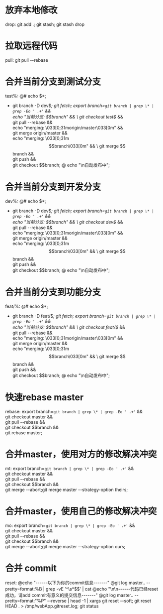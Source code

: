# 放弃本地修改
drop:
git add .; git stash; git stash drop


# 拉取远程代码
pull:
git pull --rebase


# 合并当前分支到测试分支
test%:
@# echo $*;
- git branch -D dev$*;
git fetch;
export branch=`git branch | grep \* | grep -Eo ' .+'` && \
echo "当前分支: $$branch" && \
git checkout test$* && \
git pull --rebase && \
echo "merging: \033[0;31morigin/master\033[0m" && \
git merge origin/master && \
echo "merging: \033[0;31m$$branch\033[0m" && \
git merge $$branch && \
git push && \
git checkout $$branch;
@ echo "\n自动发布中";

# 合并当前分支到开发分支
dev%:
@# echo $*;
- git branch -D dev$*;
git fetch;
export branch=`git branch | grep \* | grep -Eo ' .+'` && \
echo "当前分支: $$branch" && \
git checkout dev$* && \
git pull --rebase && \
echo "merging: \033[0;31morigin/master\033[0m" && \
git merge origin/master && \
echo "merging: \033[0;31m$$branch\033[0m" && \
git merge $$branch && \
git push && \
git checkout $$branch;
@ echo "\n自动发布中";

# 合并当前分支到功能分支
feat/%:
@# echo $*;
- git branch -D feat/$*;
git fetch;
export branch=`git branch | grep \* | grep -Eo ' .+'` && \
echo "当前分支: $$branch" && \
git checkout feat/$* && \
git pull --rebase && \
echo "merging: \033[0;31morigin/master\033[0m" && \
git merge origin/master && \
echo "merging: \033[0;31m$$branch\033[0m" && \
git merge $$branch && \
git push && \
git checkout $$branch;
@ echo "\n自动发布中";

# 快速rebase master
rebase:
export branch=`git branch | grep \* | grep -Eo ' .+'` && \
git checkout master && \
git pull --rebase && \
git checkout $$branch && \
git rebase master;

# 合并master，使用对方的修改解决冲突
mt:
export branch=`git branch | grep \* | grep -Eo ' .+'` && \
git checkout master && \
git pull --rebase && \
git checkout $$branch && \
git merge --abort;git merge master --strategy-option theirs;

# 合并master，使用自己的修改解决冲突
mo:
export branch=`git branch | grep \* | grep -Eo ' .+'` && \
git checkout master && \
git pull --rebase && \
git checkout $$branch && \
git merge --abort;git merge master --strategy-option ours;

# 合并 commit
reset:
@echo "------以下为你的commit信息-------"
@git log master.. --pretty=format:%B | grep -vE '^\s*$$' | cat
@echo "\n\n------代码已经reset成功，请add commit有意义的提交信息-------"
@git log master.. --pretty=format:"%P" --reverse | head -1 | xargs git reset --soft; git reset HEAD . > /tmp/webApp.gitreset.log; git status